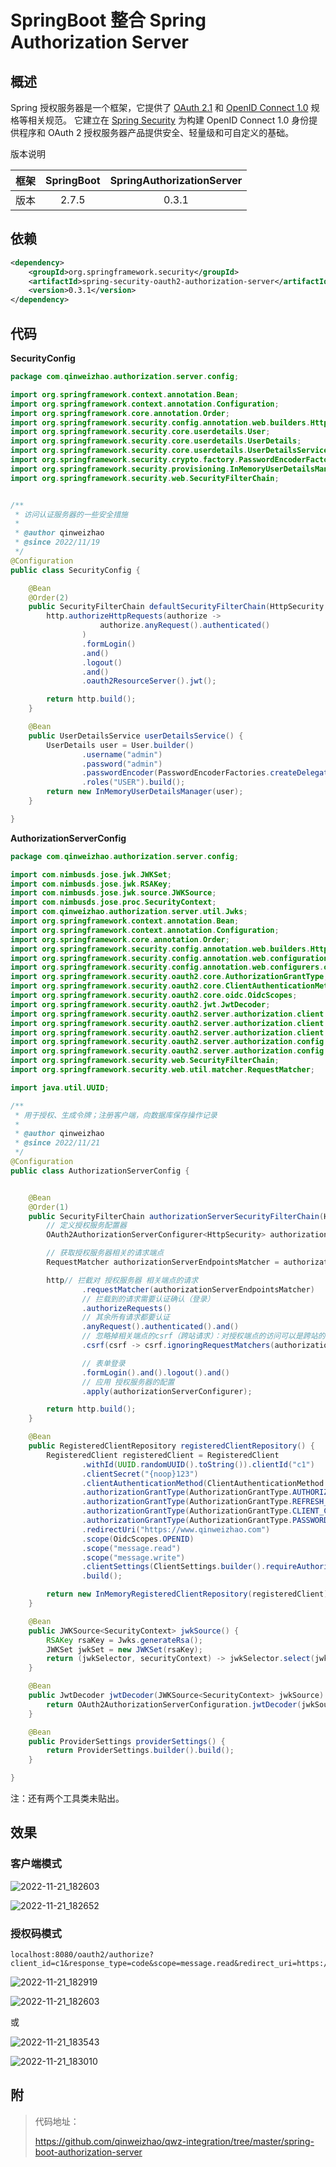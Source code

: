 # SpringBoot 整合 Spring Authorization Server

## 概述

Spring 授权服务器是一个框架，它提供了 [OAuth 2.1](https://datatracker.ietf.org/doc/html/draft-ietf-oauth-v2-1-05) 和 [OpenID Connect 1.0](https://openid.net/specs/openid-connect-core-1_0.html) 规格等相关规范。 它建立在 [Spring Security](https://spring.io/projects/spring-security) 为构建 OpenID Connect 1.0 身份提供程序和 OAuth 2 授权服务器产品提供安全、轻量级和可自定义的基础。

版本说明

| 框架 | SpringBoot | SpringAuthorizationServer |
| :--: | :--------: | :-----------------------: |
| 版本 |   2.7.5    |           0.3.1           |


## 依赖

```xml
<dependency>
    <groupId>org.springframework.security</groupId>
    <artifactId>spring-security-oauth2-authorization-server</artifactId>
    <version>0.3.1</version>
</dependency>

```

## 代码

**SecurityConfig**

```java
package com.qinweizhao.authorization.server.config;

import org.springframework.context.annotation.Bean;
import org.springframework.context.annotation.Configuration;
import org.springframework.core.annotation.Order;
import org.springframework.security.config.annotation.web.builders.HttpSecurity;
import org.springframework.security.core.userdetails.User;
import org.springframework.security.core.userdetails.UserDetails;
import org.springframework.security.core.userdetails.UserDetailsService;
import org.springframework.security.crypto.factory.PasswordEncoderFactories;
import org.springframework.security.provisioning.InMemoryUserDetailsManager;
import org.springframework.security.web.SecurityFilterChain;


/**
 * 访问认证服务器的一些安全措施
 *
 * @author qinweizhao
 * @since 2022/11/19
 */
@Configuration
public class SecurityConfig {

    @Bean
    @Order(2)
    public SecurityFilterChain defaultSecurityFilterChain(HttpSecurity http) throws Exception {
        http.authorizeHttpRequests(authorize ->
                    authorize.anyRequest().authenticated()
                )
                .formLogin()
                .and()
                .logout()
                .and()
                .oauth2ResourceServer().jwt();

        return http.build();
    }

    @Bean
    public UserDetailsService userDetailsService() {
        UserDetails user = User.builder()
                .username("admin")
                .password("admin")
                .passwordEncoder(PasswordEncoderFactories.createDelegatingPasswordEncoder()::encode)
                .roles("USER").build();
        return new InMemoryUserDetailsManager(user);
    }

}
```

**AuthorizationServerConfig**

```java
package com.qinweizhao.authorization.server.config;

import com.nimbusds.jose.jwk.JWKSet;
import com.nimbusds.jose.jwk.RSAKey;
import com.nimbusds.jose.jwk.source.JWKSource;
import com.nimbusds.jose.proc.SecurityContext;
import com.qinweizhao.authorization.server.util.Jwks;
import org.springframework.context.annotation.Bean;
import org.springframework.context.annotation.Configuration;
import org.springframework.core.annotation.Order;
import org.springframework.security.config.annotation.web.builders.HttpSecurity;
import org.springframework.security.config.annotation.web.configuration.OAuth2AuthorizationServerConfiguration;
import org.springframework.security.config.annotation.web.configurers.oauth2.server.authorization.OAuth2AuthorizationServerConfigurer;
import org.springframework.security.oauth2.core.AuthorizationGrantType;
import org.springframework.security.oauth2.core.ClientAuthenticationMethod;
import org.springframework.security.oauth2.core.oidc.OidcScopes;
import org.springframework.security.oauth2.jwt.JwtDecoder;
import org.springframework.security.oauth2.server.authorization.client.InMemoryRegisteredClientRepository;
import org.springframework.security.oauth2.server.authorization.client.RegisteredClient;
import org.springframework.security.oauth2.server.authorization.client.RegisteredClientRepository;
import org.springframework.security.oauth2.server.authorization.config.ClientSettings;
import org.springframework.security.oauth2.server.authorization.config.ProviderSettings;
import org.springframework.security.web.SecurityFilterChain;
import org.springframework.security.web.util.matcher.RequestMatcher;

import java.util.UUID;

/**
 * 用于授权、生成令牌；注册客户端，向数据库保存操作记录
 *
 * @author qinweizhao
 * @since 2022/11/21
 */
@Configuration
public class AuthorizationServerConfig {


    @Bean
    @Order(1)
    public SecurityFilterChain authorizationServerSecurityFilterChain(HttpSecurity http) throws Exception {
        // 定义授权服务配置器
        OAuth2AuthorizationServerConfigurer<HttpSecurity> authorizationServerConfigurer = new OAuth2AuthorizationServerConfigurer<>();

        // 获取授权服务器相关的请求端点
        RequestMatcher authorizationServerEndpointsMatcher = authorizationServerConfigurer.getEndpointsMatcher();

        http// 拦截对 授权服务器 相关端点的请求
                .requestMatcher(authorizationServerEndpointsMatcher)
                // 拦载到的请求需要认证确认（登录）
                .authorizeRequests()
                // 其余所有请求都要认证
                .anyRequest().authenticated().and()
                // 忽略掉相关端点的csrf（跨站请求）：对授权端点的访问可以是跨站的
                .csrf(csrf -> csrf.ignoringRequestMatchers(authorizationServerEndpointsMatcher))

                // 表单登录
                .formLogin().and().logout().and()
                // 应用 授权服务器的配置
                .apply(authorizationServerConfigurer);

        return http.build();
    }

    @Bean
    public RegisteredClientRepository registeredClientRepository() {
        RegisteredClient registeredClient = RegisteredClient
                .withId(UUID.randomUUID().toString()).clientId("c1")
                .clientSecret("{noop}123")
                .clientAuthenticationMethod(ClientAuthenticationMethod.CLIENT_SECRET_BASIC)
                .authorizationGrantType(AuthorizationGrantType.AUTHORIZATION_CODE)
                .authorizationGrantType(AuthorizationGrantType.REFRESH_TOKEN)
                .authorizationGrantType(AuthorizationGrantType.CLIENT_CREDENTIALS)
                .authorizationGrantType(AuthorizationGrantType.PASSWORD)
                .redirectUri("https://www.qinweizhao.com")
                .scope(OidcScopes.OPENID)
                .scope("message.read")
                .scope("message.write")
                .clientSettings(ClientSettings.builder().requireAuthorizationConsent(true).build())
                .build();

        return new InMemoryRegisteredClientRepository(registeredClient);
    }

    @Bean
    public JWKSource<SecurityContext> jwkSource() {
        RSAKey rsaKey = Jwks.generateRsa();
        JWKSet jwkSet = new JWKSet(rsaKey);
        return (jwkSelector, securityContext) -> jwkSelector.select(jwkSet);
    }

    @Bean
    public JwtDecoder jwtDecoder(JWKSource<SecurityContext> jwkSource) {
        return OAuth2AuthorizationServerConfiguration.jwtDecoder(jwkSource);
    }

    @Bean
    public ProviderSettings providerSettings() {
        return ProviderSettings.builder().build();
    }

}
```

注：还有两个工具类未贴出。

## 效果

### 客户端模式

![2022-11-21_182603](https://img.qinweizhao.com/2022/11/2022-11-21_182603.png)

![2022-11-21_182652](https://img.qinweizhao.com/2022/11/2022-11-21_182652.png)

### 授权码模式

```http
localhost:8080/oauth2/authorize?client_id=c1&response_type=code&scope=message.read&redirect_uri=https://www.qinweizhao.com
```

![2022-11-21_182919](https://img.qinweizhao.com/2022/11/2022-11-21_182919.png)

![2022-11-21_182603](https://img.qinweizhao.com/2022/11/2022-11-21_182603.png)

或

![2022-11-21_183543](https://img.qinweizhao.com/2022/11/2022-11-21_183543.png)

![2022-11-21_183010](https://img.qinweizhao.com/2022/11/2022-11-21_183010.png)


## 附

>代码地址：
>
>https://github.com/qinweizhao/qwz-integration/tree/master/spring-boot-authorization-server
